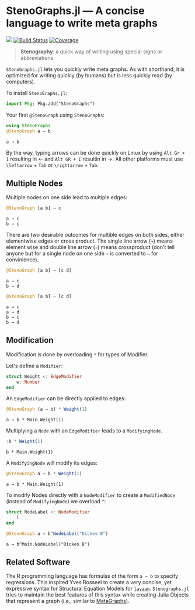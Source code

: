 
<!-- README.md is generated from docs/src/index.md. Please edit that file and rebuild with `cd docs/ && julia make_readme.jl`-->

<a id='StenoGraphs.jl-―-A-concise-language-to-write-meta-graphs'></a>

<a id='StenoGraphs.jl-―-A-concise-language-to-write-meta-graphs-1'></a>

# StenoGraphs.jl ― A concise language to write meta graphs


[![](https://img.shields.io/badge/docs-dev-blue.svg)](https://aaronpeikert.github.io/StenoGraphs.jl/dev) [![Build Status](https://github.com/aaronpeikert/StenoGraphs.jl/actions/workflows/CI.yml/badge.svg?branch=main)](https://github.com/aaronpeikert/StenoGraphs.jl/actions/workflows/CI.yml?query=branch%3Amain) [![Coverage](https://codecov.io/gh/aaronpeikert/StenoGraphs.jl/branch/main/graph/badge.svg)](https://codecov.io/gh/aaronpeikert/StenoGraphs.jl)


> **Stenography**: a quick way of writing using special signs or abbreviations



`StenoGraphs.jl` lets you quickly write meta graphs. As with shorthand, it is optimized for writing quickly (by humans) but is less quickly read (by computers).


To install `StenoGraphs.jl`:


```julia
import Pkg; Pkg.add("StenoGraphs")
```


Your first `@StenoGraph` using `StenoGraphs`:


```julia
using StenoGraphs
@StenoGraph a → b
```


```
a → b

```


By the way, typing arrows can be done quickly on Linux by using `Alt Gr + I` resulting in ← and `Alt GR + I` resultin in →. All other platforms must use `\leftarrow` + `Tab` or `\rightarrow` + `Tab`.


<a id='Multiple-Nodes'></a>

<a id='Multiple-Nodes-1'></a>

## Multiple Nodes


Multiple nodes on one side lead to multiple edges:


```julia
@StenoGraph [a b] → c
```


```
a → c
b → c

```


There are two desirable outcomes for multible edges on both sides, either elementwise edges or cross product. The single line arrow (`→`) means element wise and double line arrow (`⇒`) means crossproduct (don't tell anyone but for a single node on one side `→` is converted to `⇒` for convinience).


```julia
@StenoGraph [a b] → [c d]
```


```
a → c
b → d

```


```julia
@StenoGraph [a b] ⇒ [c d]
```


```
a → c
a → d
b → c
b → d

```


<a id='Modification'></a>

<a id='Modification-1'></a>

## Modification


Modification is done by overloading `*` for types of Modifier.


Let's define a `Modifier`:


```julia
struct Weight <: EdgeModifier
    w::Number
end
```


An  `EdgeModifier` can be directly applied to edges:


```julia
@StenoGraph (a → b) * Weight(1)
```


```
a → b * Main.Weight(1)

```


Multiplying a `Node` with an `EdgeModifier` leads to a `ModifyingNode`.


```julia
:b * Weight(1)
```


```
b * Main.Weight(1)
```


A `ModifyingNode` will modify its edges:


```julia
@StenoGraph a → b * Weight(1)
```


```
a → b * Main.Weight(1)

```


To modify Nodes directly with a `NodeModifier` to create a `ModifiedNode` (instead of `ModifyingNode`) we overload `^`:


```julia
struct NodeLabel <: NodeModifier
    l
end

@StenoGraph a → b^NodeLabel("Dickes B")
```


```
a → b^Main.NodeLabel("Dickes B")

```


<a id='Related-Software'></a>

<a id='Related-Software-1'></a>

## Related Software


The R programming language has formulas of the form `a ~ b` to specify regressions. This inspired Yves Rosseel to create a very concise, yet expressive syntax for Structural Equation Models for [`lavaan`](https://lavaan.ugent.be/tutorial/syntax1.html). `Stenographs.jl` tries to maintain the best features of this syntax while creating Julia Objects that represent a graph (i.e., similar to [MetaGraphs](https://github.com/JuliaGraphs/MetaGraphs.jl)).

